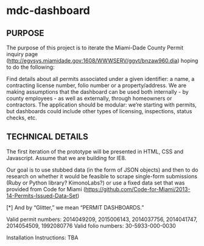 # mdc-dashboard 

## PURPOSE

The purpose of this project is to iterate the Miami-Dade County Permit inquiry page (http://egvsys.miamidade.gov:1608/WWWSERV/ggvt/bnzaw960.dia) hoping to do the following:

Find details about all permits associated under a given identifier: a name, a contracting license number, folio number or a property/address.
We are making assumptions that the dashboard can be used both internally - by county employees - as well as externally, through homeowners or contractors.
The application should be modular: we’re starting with permits, but dashboards could include other types of licensing, inspections, status checks, etc.

## TECHNICAL DETAILS

The first iteration of the prototype will be presented in HTML, CSS and Javascript. Assume that we are building for IE8.

Our goal is to use stubbed data (in the form of JSON objects) and then to do research on whether it would be feasible to scrape single-form submissions (Ruby or Python library? KimonoLabs?) or use a fixed data set that was provided from Code for Miami (https://github.com/Code-for-Miami/2013-14-Permits-Issued-Data-Set)

[*] And by “Glitter,” we mean “PERMIT DASHBOARDS.”

Valid permit numbers: 2014049209, 2015006143, 2014037756, 2014041747, 2014054509, 1992080776
Valid folio numbers: 30-5933-000-0030

Installation Instructions: TBA

